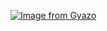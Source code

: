 [![Image from Gyazo](https://i.gyazo.com/59744b20a51f44a81da735ece7d26f07.png)](https://gyazo.com/59744b20a51f44a81da735ece7d26f07)
